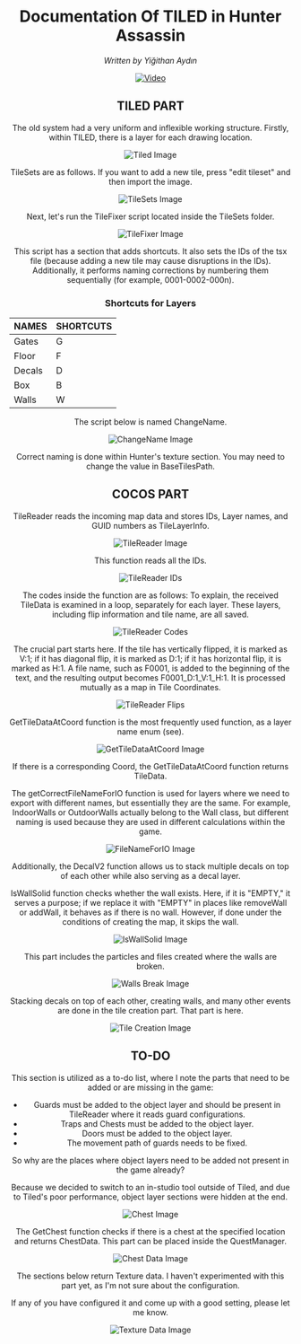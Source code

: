 <div align="center">

# Documentation Of TILED in Hunter Assassin

*Written by Yiğithan Aydın*

[![Video](images/tileddocumentationthumbnail.png)]([https://www.youtube.com/watch?v=Hc79sDi3f0U](https://www.youtube.com/watch?v=jKnqop6TtQ8) "Video")    

## TILED PART

The old system had a very uniform and inflexible working structure. Firstly, within TILED, there is a layer for each drawing location.

![Tiled Image](images/image5.png)

TileSets are as follows. If you want to add a new tile, press "edit tileset" and then import the image.

![TileSets Image](images/image16.png)

Next, let's run the TileFixer script located inside the TileSets folder.

![TileFixer Image](images/image7.png)

This script has a section that adds shortcuts. It also sets the IDs of the tsx file (because adding a new tile may cause disruptions in the IDs). Additionally, it performs naming corrections by numbering them sequentially (for example, 0001-0002-000n).

### Shortcuts for Layers

| NAMES    | SHORTCUTS |
|----------|-----------|
| Gates    | G         |
| Floor    | F         |
| Decals   | D         |
| Box      | B         |
| Walls    | W         |

The script below is named ChangeName.

![ChangeName Image](images/image6.png)

Correct naming is done within Hunter's texture section. You may need to change the value in BaseTilesPath.

## COCOS PART

TileReader reads the incoming map data and stores IDs, Layer names, and GUID numbers as TileLayerInfo.

![TileReader Image](images/image2.png)

This function reads all the IDs.

![TileReader IDs](images/image17.png)

The codes inside the function are as follows: To explain, the received TileData is examined in a loop, separately for each layer. These layers, including flip information and tile name, are all saved.

![TileReader Codes](images/image15.png)

The crucial part starts here. If the tile has vertically flipped, it is marked as V:1; if it has diagonal flip, it is marked as D:1; if it has horizontal flip, it is marked as H:1. A file name, such as F0001, is added to the beginning of the text, and the resulting output becomes F0001_D:1_V:1_H:1. It is processed mutually as a map in Tile Coordinates.

![TileReader Flips](images/image4.png)

GetTileDataAtCoord function is the most frequently used function, as a layer name enum (see).

![GetTileDataAtCoord Image](images/image3.png)

If there is a corresponding Coord, the GetTileDataAtCoord function returns TileData.

The getCorrectFileNameForIO function is used for layers where we need to export with different names, but essentially they are the same. For example, IndoorWalls or OutdoorWalls actually belong to the Wall class, but different naming is used because they are used in different calculations within the game.

![FileNameForIO Image](images/image12.png)

Additionally, the DecalV2 function allows us to stack multiple decals on top of each other while also serving as a decal layer.

IsWallSolid function checks whether the wall exists. Here, if it is "EMPTY," it serves a purpose; if we replace it with "EMPTY" in places like removeWall or addWall, it behaves as if there is no wall. However, if done under the conditions of creating the map, it skips the wall.

![IsWallSolid Image](images/image11.png)

This part includes the particles and files created where the walls are broken.

![Walls Break Image](images/image1.png)

Stacking decals on top of each other, creating walls, and many other events are done in the tile creation part. That part is here.

![Tile Creation Image](images/image10.png)

## TO-DO

This section is utilized as a to-do list, where I note the parts that need to be added or are missing in the game:

- Guards must be added to the object layer and should be present in TileReader where it reads guard configurations.
- Traps and Chests must be added to the object layer.
- Doors must be added to the object layer.
- The movement path of guards needs to be fixed.

So why are the places where object layers need to be added not present in the game already?

Because we decided to switch to an in-studio tool outside of Tiled, and due to Tiled's poor performance, object layer sections were hidden at the end.

![Chest Image](images/image9.png)

The GetChest function checks if there is a chest at the specified location and returns ChestData. This part can be placed inside the QuestManager.

![Chest Data Image](images/image13.png)

The sections below return Texture data. I haven't experimented with this part yet, as I'm not sure about the configuration.

If any of you have configured it and come up with a good setting, please let me know.

![Texture Data Image](images/image8.png)

</div>
